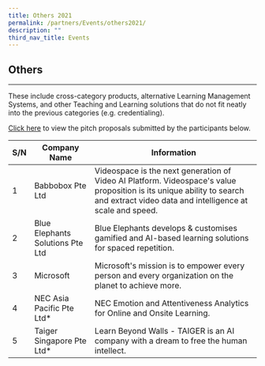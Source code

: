 ```yaml
---
title: Others 2021
permalink: /partners/Events/others2021/
description: ""
third_nav_title: Events
---
```

Others
------

---

 These include cross-category products, alternative Learning Management Systems, and other Teaching and Learning solutions that do not fit neatly into the previous categories (e.g. credentialing).

[Click here](https://go.gov.sg/slspd2021-o) to view the pitch proposals submitted by the participants below.

   
|S/N|Company Name|Information|
|--- |--- |--- |
|1|Babbobox Pte Ltd|Videospace is the next generation of Video AI Platform. Videospace's value proposition is its unique ability to search and extract video data and intelligence at scale and speed.|
|2|Blue Elephants Solutions Pte Ltd|Blue Elephants develops & customises gamified and AI-based learning solutions for spaced repetition.|
|3|Microsoft|Microsoft's mission is to empower every person and every organization on the planet to achieve more.|
|4|NEC Asia Pacific Pte Ltd*|NEC Emotion and Attentiveness Analytics for Online and Onsite Learning.|
|5|Taiger Singapore Pte Ltd*|Learn Beyond Walls - TAIGER is an AI company with a dream to free the human intellect.|
